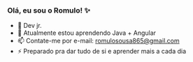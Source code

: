 ### Olá, eu sou o Romulo! ✨

- 🔭 Dev jr.
- 🌱 Atualmente estou aprendendo Java + Angular
- 📫 Contate-me por e-mail: romulosousa865@gmail.com
- ⚡ Preparado pra dar tudo de si e aprender mais a cada dia


